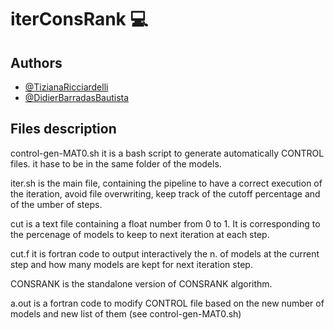 # iterConsRank 💻

## Authors

- [@TizianaRicciardelli](https://www.github.com/TizianaRicciardelli)
- [@DidierBarradasBautista](https://www.github.com/D-Barradas)

## Files description
control-gen-MAT0.sh it is a bash script to generate automatically CONTROL files. it hase to be in the same folder of the models.

iter.sh is the main file, containing the pipeline to have a correct execution of the iteration,
  avoid file overwriting, keep track of the cutoff percentage and of the umber of steps.
  
cut is a text file containing a float number from 0 to 1. It is corresponding to the percenage
  of models to keep to next iteration at each step.

cut.f it is fortran code to output interactively the n. of models at the current step and how many models are kept for next iteration step.

CONSRANK is the standalone version of CONSRANK algorithm.

a.out is a fortran code to modify CONTROL file based on the new number of models and new list of them (see control-gen-MAT0.sh)
